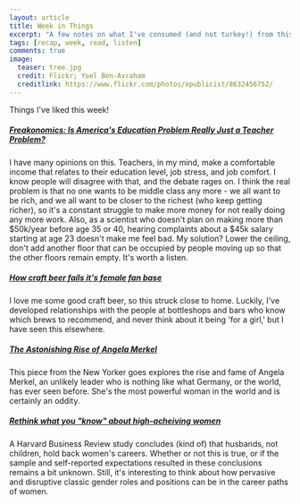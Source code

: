 ```yaml
---
layout: article
title: Week in Things
excerpt: "A few notes on what I've consumed (and not turkey!) from this last week in November."
tags: [recap, week, read, listen]
comments: true
image:
  teaser: tree.jpg
  credit: Flickr; Yoel Ben-Avraham
  creditlink: https://www.flickr.com/photos/epublicist/8632456752/
---
```

Things I've liked this week!

##### [Freakonomics: Is America's Education Problem Really Just a Teacher Problem?](http://freakonomics.com/2014/11/27/is-americas-education-problem-really-just-a-teacher-problem-a-new-freakonomics-radio-podcast/)
I have many opinions on this. Teachers, in my mind, make a comfortable income that relates to their education level, job stress, and job comfort. I know people will disagree with that, and the debate rages on. I think the real problem is that no one wants to be middle class any more - we all want to be rich, and we all want to be closer to the richest (who keep getting richer), so it's a constant struggle to make more money for not really doing any more work. Also, as a scientist who doesn't plan on making more than $50k/year before age 35 or 40, hearing complaints about a $45k salary starting at age 23 doesn't make me feel bad. My solution? Lower the ceiling, don't add another floor that can be occupied by people moving up so that the other floors remain empty. It's worth a listen.

##### [How craft beer fails it's female fan base](http://firstwefeast.com/drink/how-craft-beer-fails-its-female-fan-base/)
I love me some good craft beer, so this struck close to home. Luckily, I've developed relationships with the people at bottleshops and bars who know which brews to recommend, and never think about it being 'for a girl,' but I have seen this elsewhere. 

##### [The Astonishing Rise of Angela Merkel](http://www.newyorker.com/magazine/2014/12/01/quiet-german)
This piece from the New Yorker goes explores the rise and fame of Angela Merkel, an unlikely leader who is nothing like what Germany, or the world, has ever seen before. She's the most powerful woman in the world and is certainly an oddity. 

##### [Rethink what you "know" about high-acheiving women](https://hbr.org/2014/12/rethink-what-you-know-about-high-achieving-women)
A Harvard Business Review study concludes (kind of) that husbands, not children, hold back women's careers. Whether or not this is true, or if the sample and self-reported expectations resulted in these conclusions remains a bit unknown. Still, it's interesting to think about how pervasive and disruptive classic gender roles and positions can be in the career paths of women. 




